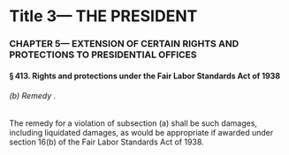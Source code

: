 
# Title 3— THE PRESIDENT
### CHAPTER 5— EXTENSION OF CERTAIN RIGHTS AND PROTECTIONS TO PRESIDENTIAL OFFICES
#### § 413. Rights and protections under the Fair Labor Standards Act of 1938
###### (b) Remedy .

The remedy for a violation of subsection (a) shall be such damages, including liquidated damages, as would be appropriate if awarded under section 16(b) of the Fair Labor Standards Act of 1938.
